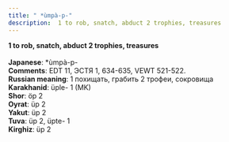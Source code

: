 ```yaml
---
title: " *ùmpà-p-"
description:  1 to rob, snatch, abduct 2 trophies, treasures
---
```

<strong> 1 to rob, snatch, abduct 2 trophies, treasures</strong><br><br>
<strong>Japanese</strong>:  *ùmpà-p-<br>
<strong>Comments</strong>:  EDT 11, ЭСТЯ 1, 634-635, VEWT 521-522.<br>
<strong>Russian meaning</strong>:  1 похищать, грабить 2 трофеи, сокровища<br>
<strong>Karakhanid</strong>:  üple- 1 (MK)<br>
<strong>Shor</strong>:  öp 2<br>
<strong>Oyrat</strong>:  üp 2<br>
<strong>Yakut</strong>:  üp 2<br>
<strong>Tuva</strong>:  üp 2, üpte- 1<br>
<strong>Kirghiz</strong>:  üp 2<br>


